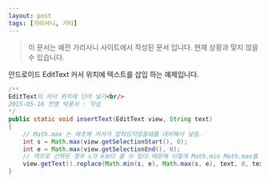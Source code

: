 ```yaml
---
layout: post
tags: [가리사니, 기타]
---
```


> 이 문서는 예전 가리사니 사이트에서 작성된 문서 입니다.
현재 상황과 맞지 않을 수 있습니다.


안드로이드 EditText 커서 위치에 텍스트를 삽입 하는 예제입니다.

``` java
/**
EditText의 커서 위치에 단어 넣기<br/>
2015-05-16 전명 박용서 : 작성
*/
public static void insertText(EditText view, String text)
{
	// Math.max 는 에초에 커서가 잡혀있지않을때를 대비해서 넣음.
	int s = Math.max(view.getSelectionStart(), 0);
	int e = Math.max(view.getSelectionEnd(), 0);
	// 역으로 선택된 경우 s가 e보다 클 수 있다 때문에 이렇게 Math.min Math.max를 쓴다.
	view.getText().replace(Math.min(s, e), Math.max(s, e), text, 0, text.length());
}
```